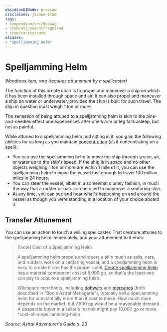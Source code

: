 ```yaml
---
obsidianUIMode: preview
cssclasses: json5e-item
tags:
- compendium/src/5e/aag
- item/attunement/required
- item/rarity/rare
aliases: 
- "Spelljamming Helm"
---
```

# Spelljamming Helm
*Wondrous item, rare (requires attunement by a spellcaster)*  


The function of this ornate chair is to propel and maneuver a ship on which it has been installed through space and air. It can also propel and maneuver a ship on water or underwater, provided the ship is built for such travel. The ship in question must weigh 1 ton or more.

The sensation of being attuned to a spelljamming helm is akin to the pins-and-needles effect one experiences after one's arm or leg falls asleep, but not as painful.

While attuned to a spelljamming helm and sitting in it, you gain the following abilities for as long as you maintain [concentration](2-Mechanics/CLI/rules/conditions.md#Concentration) (as if concentrating on a spell):

- You can use the spelljamming helm to move the ship through space, air, or water up to the ship's speed. If the ship is in space and no other objects weighing 1 ton or more are within 1 mile of it, you can use the spelljamming helm to move the vessel fast enough to travel 100 million miles in 24 hours.  
- You can steer the vessel, albeit in a somewhat clumsy fashion, in much the way that a rudder or oars can be used to maneuver a seafaring ship.  
- At any time, you can see and hear what's happening on and around the vessel as though you were standing in a location of your choice aboard it.  

## Transfer Attunement

You can use an action to touch a willing spellcaster. That creature attunes to the spelljamming helm immediately, and your attunement to it ends.

> [!note] Cost of a Spelljamming Helm
> 
> A spelljamming helm propels and steers a ship much as sails, oars, and rudders work on a seafaring vessel, and a spelljamming helm is easy to create if one has the proper spell. [Create spelljamming helm](2-Mechanics/CLI/spells/create-spelljamming-helm-aag.md) has a material component cost of 5,000 gp, so that's the least one can pay to acquire a spelljamming helm.
> 
> Wildspace merchants, including [dohwars](2-Mechanics/CLI/bestiary/fey/dohwar-bam.md) and [mercanes](2-Mechanics/CLI/bestiary/celestial/mercane-bam.md) (both described in "Boo's Astral Menagerie"), typically sell a spelljamming helm for substantially more than it cost to make. How much more depends on the market, but 7,500 gp would be a reasonable demand. A desperate buyer in a seller's market might pay 10,000 gp or more.
^cost-of-a-spelljamming-helm

*Source: Astral Adventurer's Guide p. 23*